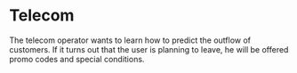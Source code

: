 # Telecom
 The telecom operator wants to learn how to predict the outflow of customers. If it turns out that the user is planning to leave, he will be offered promo codes and special conditions.
